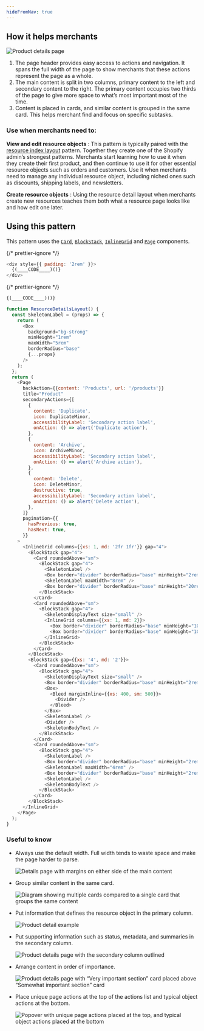 ```yaml
---
hideFromNav: true
---
```


<HowItHelps>

## How it helps merchants

![Product details page](/images/patterns/resource-details-layout/resource-detail-cover-image.png)

1. The page header provides easy access to actions and navigation. It spans the full width of the page to show merchants that these actions represent the page as a whole.
2. The main content is split in two columns, primary content to the left and secondary content to the right. The primary content occupies two thirds of the page to give more space to what’s most important most of the time.
3. Content is placed in cards, and similar content is grouped in the same card. This helps merchant find and focus on specific subtasks.

<DefinitionTable>

### Use when merchants need to:

**View and edit resource objects**
: This pattern is typically paired with the [resource index layout](/patterns/resource-index-layout) pattern. Together they create one of the Shopify admin’s strongest patterns. Merchants start learning how to use it when they create their first product, and then continue to use it for other essential resource objects such as orders and customers. Use it when merchants need to manage any individual resource object, including niched ones such as discounts, shipping labels, and newsletters.

**Create resource objects**
: Using the resource detail layout when merchants create new resources teaches them both what a resource page looks like and how edit one later.

</DefinitionTable>
</HowItHelps>
<Usage>

## Using this pattern

This pattern uses the [`Card`](/components/layout-and-structure/card), [`BlockStack`](/components/layout-and-structure/block-stack), [`InlineGrid`](/components/layout-and-structure/inline-grid) and [`Page`](/components/layout-and-structure/page) components.

{/* prettier-ignore */}
```javascript {"type":"previewContext","for":"example"}
<div style={{ padding: '2rem' }}>
  {(____CODE____)()}
</div>
```

{/* prettier-ignore */}
```javascript {"type":"sandboxContext","for":"example"}
{(____CODE____)()}
```

```javascript {"type":"livePreview","id":"example","title":"Resource details layout"}
function ResourceDetailsLayout() {
  const SkeletonLabel = (props) => {
    return (
      <Box
        background="bg-strong"
        minHeight="1rem"
        maxWidth="5rem"
        borderRadius="base"
        {...props}
      />
    );
  };
  return (
    <Page
      backAction={{content: 'Products', url: '/products'}}
      title="Product"
      secondaryActions={[
        {
          content: 'Duplicate',
          icon: DuplicateMinor,
          accessibilityLabel: 'Secondary action label',
          onAction: () => alert('Duplicate action'),
        },
        {
          content: 'Archive',
          icon: ArchiveMinor,
          accessibilityLabel: 'Secondary action label',
          onAction: () => alert('Archive action'),
        },
        {
          content: 'Delete',
          icon: DeleteMinor,
          destructive: true,
          accessibilityLabel: 'Secondary action label',
          onAction: () => alert('Delete action'),
        },
      ]}
      pagination={{
        hasPrevious: true,
        hasNext: true,
      }}
    >
      <InlineGrid columns={{xs: 1, md: '2fr 1fr'}} gap="4">
        <BlockStack gap="4">
          <Card roundedAbove="sm">
            <BlockStack gap="4">
              <SkeletonLabel />
              <Box border="divider" borderRadius="base" minHeight="2rem" />
              <SkeletonLabel maxWidth="8rem" />
              <Box border="divider" borderRadius="base" minHeight="20rem" />
            </BlockStack>
          </Card>
          <Card roundedAbove="sm">
            <BlockStack gap="4">
              <SkeletonDisplayText size="small" />
              <InlineGrid columns={{xs: 1, md: 2}}>
                <Box border="divider" borderRadius="base" minHeight="10rem" />
                <Box border="divider" borderRadius="base" minHeight="10rem" />
              </InlineGrid>
            </BlockStack>
          </Card>
        </BlockStack>
        <BlockStack gap={{xs: '4', md: '2'}}>
          <Card roundedAbove="sm">
            <BlockStack gap="4">
              <SkeletonDisplayText size="small" />
              <Box border="divider" borderRadius="base" minHeight="2rem" />
              <Box>
                <Bleed marginInline={{xs: 400, sm: 500}}>
                  <Divider />
                </Bleed>
              </Box>
              <SkeletonLabel />
              <Divider />
              <SkeletonBodyText />
            </BlockStack>
          </Card>
          <Card roundedAbove="sm">
            <BlockStack gap="4">
              <SkeletonLabel />
              <Box border="divider" borderRadius="base" minHeight="2rem" />
              <SkeletonLabel maxWidth="4rem" />
              <Box border="divider" borderRadius="base" minHeight="2rem" />
              <SkeletonLabel />
              <SkeletonBodyText />
            </BlockStack>
          </Card>
        </BlockStack>
      </InlineGrid>
    </Page>
  );
}
```

</Usage>

### Useful to know

<SideBySide>

- Always use the default width. Full width tends to waste space and make the page harder to parse.

  ![Details page with margins on either side of the main content](/images/patterns/resource-details-layout/resource-detail-usage-1.png)

- Group similar content in the same card.

  ![Diagram showing multiple cards compared to a single card that groups the same content](/images/patterns/resource-details-layout/resource-detail-usage-2.png)

- Put information that defines the resource object in the primary column.

  ![Product detail example](/images/patterns/resource-details-layout/resource-detail-usage-3.png)

- Put supporting information such as status, metadata, and summaries in the secondary column.

  ![Product details page with the secondary column outlined](/images/patterns/resource-details-layout/resource-detail-usage-4.png)

- Arrange content in order of importance.

  ![Product details page with “Very important section” card placed above “Somewhat important section” card](/images/patterns/resource-details-layout/resource-detail-usage-5.png)

- Place unique page actions at the top of the actions list and typical object actions at the bottom.

  ![Popover with unique page actions placed at the top, and typical object actions placed at the bottom](/images/patterns/resource-details-layout/resource-detail-usage-6.png)

</SideBySide>
